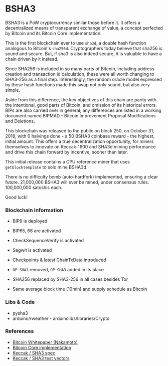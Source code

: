 # BSHA3

BSHA3 is a PoW cryptocurrency similar those before it. It offers a decentralized means of transparent exchange of value, a concept perfected by Bitcoin and its Bitcoin Core implementation.

This is the first blockchain ever to use `sha3d`, a double hash function analogous to Bitcoin's `sha256d`. Cryptographers today believe that sha256 is sound and secure. But, if sha3 is also indeed secure, it is valuable to have a chain driven by it instead.

Since SHA256 is included in so many parts of Bitcoin, including address creation and transaction id calculation, these were all worth changing to SHA3-256 as a final step. Interestingly, the random oracle model expressed by these hash functions made this swap not only sound, but also very simple.

Aside from this difference, the key objectives of this chain are parity with the intentional, good parts of Bitcoin, and omission of its historical errors. BIPs are also carried over in general; any differences are listed in a working document named BIPMAD - Bitcoin Improvement Proposal Modifications and Deletions.

This blockchain was released to the public on block 250, on October 31, 2018, with 0 halvings done - a 50 BSHA3 coinbase reward - the highest, initial amount. This offers a true decentralization opportunity, for miners themselves to innovate on Keccak-1600 and SHA3d mining performance and drive this chain forward by incentive, sooner than later.

This initial release contains a CPU reference miner that uses `getblocktemplate` to solo mine BSHA3d.

There is no difficulty bomb (auto-hardfork) implemented, ensuring a clear future. 21,000,000 BSHA3 will ever be mined, under consensus rules. 100,000,000 satoshis each.

Good luck!


### Blockchain Information

- BIP9 is deployed
- BIP65, 66 are activated
- CheckSequenceVerify is activated
- Segwit is activated

- Checkpoints & latest ChainTxData introduced
- `OP_SHA1` removed, `OP_SHA3` added in its place 
- SHA256 replaced by SHA3-256 in all cases besides Tor
- Same average block time (10min) and supply schedule as Bitcoin

### Libs & Code

- pysha3
- arduino/rweather - arduinolibs/libraries/Crypto

### References

- [Bitcoin Whitepaper (Nakamoto)](https://bitcoin.org/bitcoin.pdf)
- [Bitcoin Core implementation](https://bitcoincore.org/en/download)
- [Keccak / SHA3 spec](https://nvlpubs.nist.gov/nistpubs/fips/nist.fips.202.pdf)
- [Keccak / SHA3 test vectors](https://www.di-mgt.com.au/sha_testvectors.html)

